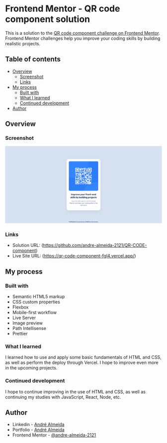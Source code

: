 # Frontend Mentor - QR code component solution

This is a solution to the [QR code component challenge on Frontend Mentor](https://www.frontendmentor.io/challenges/qr-code-component-iux_sIO_H). Frontend Mentor challenges help you improve your coding skills by building realistic projects.

## Table of contents

- [Overview](#overview)
  - [Screenshot](#screenshot)
  - [Links](#links)
- [My process](#my-process)
  - [Built with](#built-with)
  - [What I learned](#what-i-learned)
  - [Continued development](#continued-development)
- [Author](#author)

## Overview

### Screenshot

![Minha solução para o desafio do QR CODE Component!](image-1.png)

### Links

- Solution URL: (https://github.com/andre-almeida-2121/QR-CODE-component)
- Live Site URL: (https://qr-code-component-fgl4.vercel.app/)

## My process

### Built with

- Semantic HTML5 markup
- CSS custom properties
- Flexbox
- Mobile-first workflow
- Live Server
- Image preview
- Path Intellisense
- Prettier

### What I learned

I learned how to use and apply some basic fundamentals of HTML and CSS, as well as perform the deploy through Vercel. I hope to improve even more in the upcoming projects.

### Continued development

I hope to continue improving in the use of HTML and CSS, as well as continuing my studies with JavaScript, React, Node, etc.

## Author

- Linkedin - [André Almeida](https://www.linkedin.com/in/andr%C3%A9-almeida-0b6300324/)
- Portfolio - [André Almeida](https://ratiopitag.wixsite.com/meusite)
- Frontend Mentor - [@andre-almeida-2121](https://www.frontendmentor.io/profile/andre-almeida-2121)
